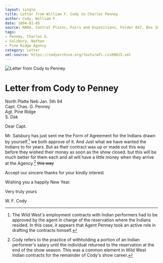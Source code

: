 ```yaml
---
layout: single
title: Letter from William F. Cody to Charles Penney
author: Cody, William F.
date: 1894-01-05
source: NARA, Central Plains, Fairs and Expositions, Folder 047, Box 162
tags:
- Penney, Charles G.
- Salsbury, Nathan
- Pine Ridge Agency
category: Letter
xml-source: https://codyarchive.org/texts/wfc.css00015.xml
---
```


![Letter from Cody to Penney](https://codyarchive.org/figures/250/wfc.css00015_img_0.jpg "Letter from Cody to Penney")

# Letter from Cody to Penney

North Platte Neb Jan. 5th 94  
Capt. Chas. G. Penney  
Agt. Pine Ridge  
S. Dak

Dear Capt.

Mr. Salsbury has just sent me the Form of Agreement for the Indians drawn by yourself.[^1] we both approve of it. And Just what we have wanted the Indians to for years. But as their contract was up or made out this way before they wished their money as soon as the show closed. but this will be much better for them each and all will have a little money when they arrive at the Agency.[^2] <del>this way</del>

Accept our sincere thanks for your kindly interest

Wishing you a happily New Year.

Very truly yours

W. F. Cody

[^1]: The Wild West's employment contracts with Indian performers had to be approved by the agent in charge of the reservation where the Indians resided. In this case, it appears that Agent Penney took an active role in drafting the contracts himself.

[^2]: Cody refers to the practice of withholding a portion of an Indian performer's salary until the individual returned to the reservation at the end of the show season. This was a common element in Wild West Indian contracts for the remainder of Cody's show career.